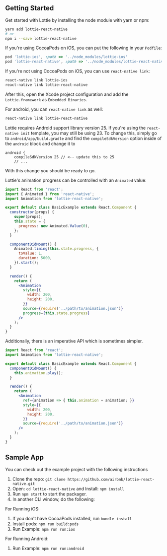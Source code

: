 ## Getting Started
Get started with Lottie by installing the node module with yarn or npm:

```bash
yarn add lottie-react-native
# or
npm i --save lottie-react-native
```

If you're using CocoaPods on iOS, you can put the following in your `Podfile`:

```ruby
pod 'lottie-ios', :path => '../node_modules/lottie-ios'
pod 'lottie-react-native', :path => '../node_modules/lottie-react-native'
```

If you're not using CocoaPods on iOS, you can use `react-native link`:

```bash
react-native link lottie-ios
react-native link lottie-react-native
```

After this, open the Xcode project configuration and add the `Lottie.framework` as `Embedded Binaries`.

For android, you can `react-native link` as well:

```bash
react-native link lottie-react-native
```

Lottie requires Android support library version 25. If you're using the `react-native init` template,
you may still be using 23. To change this, simply go to `android/app/build.gradle` and find the
`compileSdkVersion` option inside of the `android` block and change it to

```
android {
    compileSdkVersion 25 // <-- update this to 25
    // ...
```

With this change you should be ready to go.

Lottie's animation progress can be controlled with an `Animated` value:

```jsx
import React from 'react';
import { Animated } from 'react-native';
import Animation from 'lottie-react-native';

export default class BasicExample extends React.Component {
  constructor(props) {
    super(props);
    this.state = {
      progress: new Animated.Value(0),
    };
  }

  componentDidMount() {
    Animated.timing(this.state.progress, {
      toValue: 1,
      duration: 5000,
    }).start();
  }

  render() {
    return (
      <Animation
        style={{
          width: 200,
          height: 200,
        }}
        source={require('../path/to/animation.json')}
        progress={this.state.progress}
      />
    );
  }
}
```

Additionally, there is an imperative API which is sometimes simpler.

```jsx
import React from 'react';
import Animation from 'lottie-react-native';

export default class BasicExample extends React.Component {
  componentDidMount() {
    this.animation.play();
  }

  render() {
    return (
      <Animation
        ref={animation => { this.animation = animation; }}
        style={{
          width: 200,
          height: 200,
        }}
        source={require('../path/to/animation.json')}
      />
    );
  }
}
```

## Sample App

You can check out the example project with the following instructions

1. Clone the repo: `git clone https://github.com/airbnb/lottie-react-native.git`
2. Open: `cd lottie-react-native` and Install: `npm install`
3. Run `npm start` to start the packager.
4. In another CLI window, do the following:

For Running iOS:

1. If you don't have CocoaPods installed, run `bundle install`
2. Install pods: `npm run build:pods`
3. Run Example: `npm run run:ios`

For Running Android:

1. Run Example: `npm run run:android`
